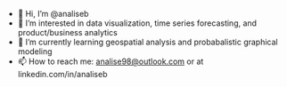 - 👋 Hi, I’m @analiseb
- 👀 I’m interested in data visualization, time series forecasting, and product/business analytics
- 🌱 I’m currently learning geospatial analysis and probabalistic graphical modeling
- 📫 How to reach me: analise98@outlook.com or at linkedin.com/in/analiseb

<!---
analiseb/analiseb is a ✨ special ✨ repository because its `README.md` (this file) appears on your GitHub profile.
You can click the Preview link to take a look at your changes.
--->
